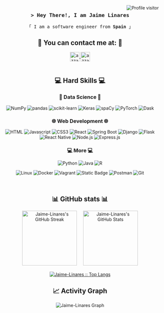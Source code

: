 <!-- Profile visitors -->
<a href="https://komarev.com/ghpvc/?username=Jaime-Linares">
  <img align="right" src="https://komarev.com/ghpvc/?username=Jaime-Linares&label=Profile_visitors&color=red&style=flat" alt="Profile visitor" />
</a>


<!-- Intro  -->
<h3 align="center">
        <samp>&gt; Hey There!, I am Jaime Linares</samp>
</h3>

<p align="center"> 
  <samp>
    「 I am a software engineer from <b>Spain</b> 」
    <br>
  </samp>
</p>


<!-- Contact Section -->
<h2 align="center">📩 You can contact me at: 📩</h2>
<p align="center">
  <a href="https://linkedin.com/in/jaime-linares-barrera" target="blank">
    <img align="center"
    src="https://img.shields.io/badge/linkedin-%231DA1F2.svg?style=for-the-badge&logo=linkedin&logoColor=white"
    alt="azzar" height="30"/>
  </a>
  <a href="mailto:jaimelinaresbarrera@gmail.com">
    <img align="center"
    src="https://img.shields.io/badge/gmail-EA4335.svg?style=for-the-badge&logo=gmail&logoColor=white"
    alt="azzar" height="30"/>
  </a>
  <br>
  <br>
</p>


<!-- Hard skills -->
<h2 align="center">💻 Hard Skills 💻</h2>
<div align ="center">
  <h3 align="center">🤖 Data Science 🤖</h3>

  ![NumPy](https://img.shields.io/badge/numpy-333333?style=for-the-badge&logo=NumPy&logoColor=000000&labelColor=AFEEEE)
  ![pandas](https://img.shields.io/badge/pandas-4682B4?style=for-the-badge&logo=pandas&logoColor=000000&labelColor=FFFFFF)
  ![scikit-learn](https://img.shields.io/badge/scikit_learn-F7931E?style=for-the-badge&logo=scikit-learn&logoColor=white)
  ![Keras](https://img.shields.io/badge/keras-FFFFFF?style=for-the-badge&logo=Keras&logoColor=FFFFFF&labelColor=FF0000)
  ![spaCy](https://img.shields.io/badge/spaCy-4682B4?style=for-the-badge&logoColor=333333&labelColor=D3D3D3)
  ![PyTorch](https://img.shields.io/badge/PyTorch-EE4C2C?style=for-the-badge&logo=pytorch&logoColor=white)
  ![Dask](https://img.shields.io/badge/dask-FFFFFF?style=for-the-badge&logo=dask&logoColor=FF0000&labelColor=000000)

  <h3 align="center">🌐 Web Development 🌐</h3>

  ![HTML](https://img.shields.io/badge/HTML5-E34F26?style=for-the-badge&logo=html5&logoColor=white)
  ![Javascript](https://img.shields.io/badge/Javascript-F0DB4F?style=for-the-badge&labelColor=black&logo=javascript&logoColor=F0DB4F)
  ![CSS3](https://img.shields.io/badge/CSS3-1572B6?style=for-the-badge&logo=css3&logoColor=white)
  ![React](https://img.shields.io/badge/-React-61DBFB?style=for-the-badge&labelColor=black&logo=react&logoColor=61DBFB)
  ![Spring Boot](https://img.shields.io/badge/Spring_Boot-3C873A?style=for-the-badge&labelColor=black&logo=springBoot&logoColor=3C873A)
  ![Django](https://img.shields.io/badge/Django-092E20?style=for-the-badge&logo=django&logoColor=green)
  ![Flask](https://img.shields.io/badge/Flask-444444?style=for-the-badge&logo=Flask&logoColor=333333&labelColor=D3D3D3)
  ![React Native](https://img.shields.io/badge/React_Native-20232A?style=for-the-badge&logo=react&logoColor=61DAFB)
  ![Node.js](https://img.shields.io/badge/Node.js-43853D?style=for-the-badge&logo=node.js&logoColor=white)
  ![Express.js](https://img.shields.io/badge/Express.js-000000?style=for-the-badge&logo=express&logoColor=white)

  <h3 align="center">💻 More 💻</h3>

  ![Python](https://img.shields.io/badge/Pyhton-%233776AB?style=for-the-badge&logo=python&logoColor=white)
  ![Java](https://img.shields.io/badge/Java-007396?style=for-the-badge&logo=java&logoColor=white)
  ![R](https://img.shields.io/badge/R-276DC3?style=for-the-badge&logo=r&logoColor=white)

  ![Linux](https://img.shields.io/badge/Linux-%23FCC624?style=for-the-badge&logo=linux&labelColor=black&color=blue)
  ![Docker](https://img.shields.io/badge/Docker-2496ED?style=for-the-badge&logo=docker&logoColor=white)
  ![Vagrant](https://img.shields.io/badge/vagrant-D3D3D3?style=for-the-badge&logo=vagrant&logoColor=0000FF&labelColor=FFFFFF)
  ![Static Badge](https://img.shields.io/badge/ansible-44444?style=for-the-badge&logo=ansible&logoColor=FFFFFF&labelColor=000000)
  ![Postman](https://img.shields.io/badge/Postman-%23FF6C37?style=for-the-badge&logo=postman&labelColor=black)
  ![Git](https://img.shields.io/badge/Git-F05032?style=for-the-badge&logo=git&logoColor=white)
  
</div>
<br/>


<!-- Stats Section -->
<div style="text-align: center; margin-top: 20px;">
  <h2>📊 GitHub stats 📊</h2>
  <div style="display: flex; justify-content: center; align-items: center; gap: 20px; flex-wrap: wrap;">
    <a href="https://git.io/streak-stats">
      <img alt="Jaime-Linares's GitHub Streak"
          src="https://streak-stats.demolab.com/?user=Jaime-Linares&theme=dark" height="175px" />
    </a>
    <a href="https://github.com/anuraghazra/github-readme-stats">
      <img alt="Jaime-Linares's GitHub Stats"
          src="https://denvercoder1-github-readme-stats.vercel.app/api/?username=Jaime-Linares&show_icons=true&count_private=true&theme=dark&custom_title=Jaime-Linares's+GitHub+Stats"
          height="175px" />
    </a>
  </div>
  <p style="margin-top: 20px;">
    <a href="https://github.com/Jaime-Linares/">
      <img src="https://github-readme-stats.vercel.app/api/top-langs/?username=Jaime-Linares&langs_count=6&theme=nord_bright&layout=compact&hide_border=true" 
      alt="Jaime-Linares :: Top Langs" />
    </a>
  </p>
</div>   


<!-- Activity Graph -->
<h2 align="center"> 📈 Activity Graph </h2>
<div align="center">
  
  ![Jaime-Linares Graph](http://github-profile-summary-cards.vercel.app/api/cards/profile-details?username=Jaime-Linares&theme=nord_bright)
  
</div>
